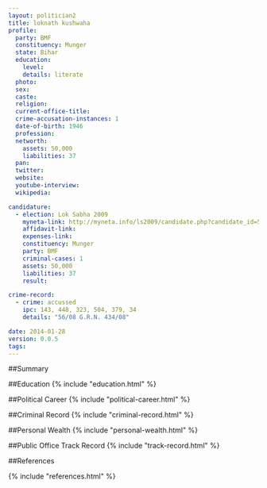 ```yaml
---
layout: politician2
title: loknath kushwaha
profile: 
  party: BMF
  constituency: Munger
  state: Bihar
  education: 
    level: 
    details: literate
  photo: 
  sex: 
  caste: 
  religion: 
  current-office-title: 
  crime-accusation-instances: 1
  date-of-birth: 1946
  profession: 
  networth: 
    assets: 50,000
    liabilities: 37
  pan: 
  twitter: 
  website: 
  youtube-interview: 
  wikipedia: 

candidature: 
  - election: Lok Sabha 2009
    myneta-link: http://myneta.info/ls2009/candidate.php?candidate_id=5056
    affidavit-link: 
    expenses-link: 
    constituency: Munger 
    party: BMF
    criminal-cases: 1
    assets: 50,000
    liabilities: 37
    result:  

crime-record: 
  - crime: accussed
    ipc: 143, 448, 323, 504, 379, 34
    details: "56/08 G.R.N. 434/08" 

date: 2014-01-28
version: 0.0.5
tags: 
---
```

##Summary


##Education
{% include "education.html" %}


##Political Career
{% include "political-career.html" %}


##Criminal Record
{% include "criminal-record.html" %}


##Personal Wealth
{% include "personal-wealth.html" %}


##Public Office Track Record
{% include "track-record.html" %}


##References


{% include "references.html" %}
